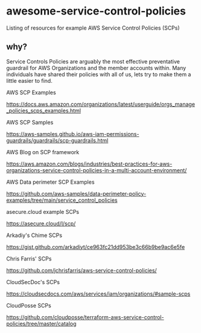 # awesome-service-control-policies
Listing of resources for example AWS Service Control Policies (SCPs)

## why?

Service Controls Policies are arguably the most effective preventative guardrail for AWS Organizations and the member accounts within. Many individuals have shared their policies with all of us, lets try to make them a little easier to find.

AWS SCP Examples

https://docs.aws.amazon.com/organizations/latest/userguide/orgs_manage_policies_scps_examples.html

AWS SCP Samples

https://aws-samples.github.io/aws-iam-permissions-guardrails/guardrails/scp-guardrails.html 

AWS Blog on SCP framework

https://aws.amazon.com/blogs/industries/best-practices-for-aws-organizations-service-control-policies-in-a-multi-account-environment/ 

AWS Data perimeter SCP Examples

https://github.com/aws-samples/data-perimeter-policy-examples/tree/main/service_control_policies

asecure.cloud example SCPs

https://asecure.cloud/l/scp/ 

Arkadiy's Chime SCPs

https://gist.github.com/arkadiyt/ce963fc21dd953be3c66b9be9ac6e5fe

Chris Farris' SCPs

https://github.com/jchrisfarris/aws-service-control-policies/

CloudSecDoc's SCPs

https://cloudsecdocs.com/aws/services/iam/organizations/#sample-scps

CloudPosse SCPs

https://github.com/cloudposse/terraform-aws-service-control-policies/tree/master/catalog
 
